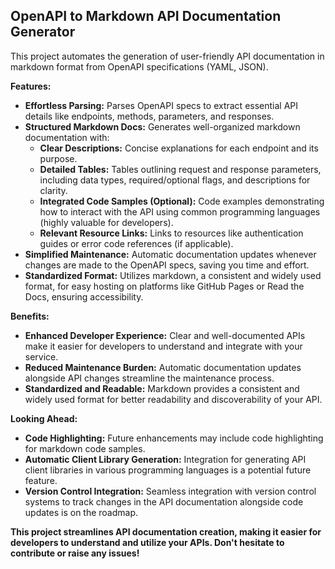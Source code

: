 ## OpenAPI to Markdown API Documentation Generator

This project automates the generation of user-friendly API documentation in markdown format from OpenAPI specifications (YAML, JSON).

**Features:**

* **Effortless Parsing:** Parses OpenAPI specs to extract essential API details like endpoints, methods, parameters, and responses.
* **Structured Markdown Docs:** Generates well-organized markdown documentation with:
    * **Clear Descriptions:** Concise explanations for each endpoint and its purpose.
    * **Detailed Tables:** Tables outlining request and response parameters, including data types, required/optional flags, and descriptions for clarity.
    * **Integrated Code Samples (Optional):** Code examples demonstrating how to interact with the API using common programming languages (highly valuable for developers).
    * **Relevant Resource Links:** Links to resources like authentication guides or error code references (if applicable). 
* **Simplified Maintenance:** Automatic documentation updates whenever changes are made to the OpenAPI specs, saving you time and effort.
* **Standardized Format:** Utilizes markdown, a consistent and widely used format, for easy hosting on platforms like GitHub Pages or Read the Docs, ensuring accessibility.

**Benefits:**

* **Enhanced Developer Experience:** Clear and well-documented APIs make it easier for developers to understand and integrate with your service.
* **Reduced Maintenance Burden:** Automatic documentation updates alongside API changes streamline the maintenance process.
* **Standardized and Readable:** Markdown provides a consistent and widely used format for better readability and discoverability of your API.

**Looking Ahead:**

* **Code Highlighting:**  Future enhancements may include code highlighting for markdown code samples.
* **Automatic Client Library Generation:** Integration for generating API client libraries in various programming languages is a potential future feature.
* **Version Control Integration:** Seamless integration with version control systems to track changes in the API documentation alongside code updates is on the roadmap.

**This project streamlines API documentation creation, making it easier for developers to understand and utilize your APIs. Don't hesitate to contribute or raise any issues!**